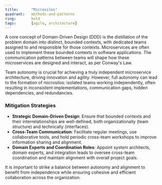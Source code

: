 ```yaml
---
title:      "Microsilos"
quadrant:   methods-and-patterns
ring:       hold
tags:       [agile, architecture]
---
```


A core concept of Domain-Driven Design (DDD) is the distillation of the problem domain into distinct, bounded contexts, with dedicated teams assigned to and responsible for those contexts. Microservices are often used to implement these bounded contexts in software applications. The communication patterns between teams will shape how these microservices are designed and interact, as per Conway's Law.

Team autonomy is crucial for achieving a truly independent microservice architecture, driving innovation and agility. However, full autonomy can lead to the formation of microsilos: isolated teams working independently, often resulting in inconsistent implementations, communication gaps, hidden dependencies, and redundancies.

### Mitigation Strategies
- **Strategic Domain-Driven Design**: Ensure that bounded contexts and their interrelationships are well-defined, both organizationally (team structure) and technically (interfaces).
- **Cross-Team Communication**: Facilitate regular meetings, use collaborative tools, and hold periodic cross-team workshops to improve information sharing and alignment.
- **Domain Experts and Coordination Roles**: Appoint system architects, domain experts, and integration leads to oversee cross-team coordination and maintain alignment with overall project goals.

It is important to strike a balance between autonomy and alignment to benefit from independence while ensuring cohesive and efficient collaboration across the organization.
